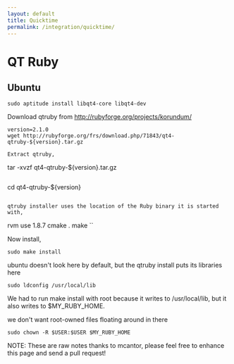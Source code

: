 ```yaml
---
layout: default
title: Quicktime
permalink: /integration/quicktime/
---
```


# QT Ruby

## Ubuntu

```
sudo aptitude install libqt4-core libqt4-dev
```

Download qtruby from http://rubyforge.org/projects/korundum/

```
version=2.1.0
wget http://rubyforge.org/frs/download.php/71843/qt4-qtruby-${version}.tar.gz

Extract qtruby,

```
tar -xvzf qt4-qtruby-${version}.tar.gz
```

```
cd qt4-qtruby-${version}
```

qtruby installer uses the location of the Ruby binary it is started with,

```
rvm use 1.8.7
cmake .
make
``

Now install,

```
sudo make install
```

ubuntu doesn't look here by default, but the qtruby install puts its libraries here

```
sudo ldconfig /usr/local/lib
```

We had to run make install with root because it writes to /usr/local/lib, but
it also writes to $MY_RUBY_HOME.

we don't want root-owned files floating around in there

```
sudo chown -R $USER:$USER $MY_RUBY_HOME
```

NOTE: These are raw notes thanks to mcantor, please feel free to enhance this
page and send a pull request!

